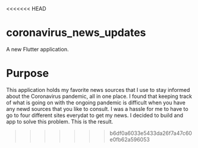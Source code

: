 <<<<<<< HEAD
# coronavirus_news_updates

A new Flutter application.

# Purpose
This application holds my favorite news sources that I use to stay informed about the Coronavirus pandemic, all in one place.
I found that keeping track of what is going on with the ongoing pandemic is difficult when you have any newd sources that you like to consult.
I was a hassle for me to have to go to four different sites everydat to get my news. I decided to build and app to solve this problem.
This is the result.
>>>>>>> b6df0a6033e5433da26f7a47c60e0fb62a596053
